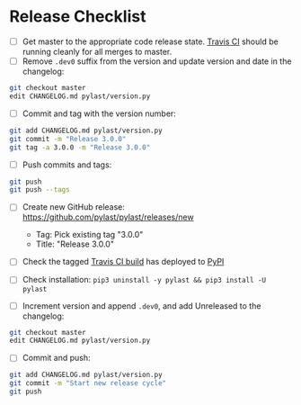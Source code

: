 # Release Checklist
* [ ] Get master to the appropriate code release state. [Travis CI](https://travis-ci.org/pylast/pylast) should be running cleanly for all merges to master.
* [ ] Remove `.dev0` suffix from the version and update version and date in the changelog:
```bash
git checkout master
edit CHANGELOG.md pylast/version.py
```
* [ ] Commit and tag with the version number:
```bash
git add CHANGELOG.md pylast/version.py
git commit -m "Release 3.0.0"
git tag -a 3.0.0 -m "Release 3.0.0"
```

* [ ] Push commits and tags:
 ```bash
git push
git push --tags
```

* [ ] Create new GitHub release: https://github.com/pylast/pylast/releases/new
  * Tag: Pick existing tag "3.0.0"
  * Title: "Release 3.0.0"

* [ ] Check the tagged [Travis CI build](https://travis-ci.org/pylast/pylast) has deployed to [PyPI](https://pypi.org/project/pylast/#history)

* [ ] Check installation: `pip3 uninstall -y pylast && pip3 install -U pylast`

* [ ] Increment version and append `.dev0`, and add Unreleased to the changelog:
```bash
git checkout master
edit CHANGELOG.md pylast/version.py
```
* [ ] Commit and push:
```bash
git add CHANGELOG.md pylast/version.py
git commit -m "Start new release cycle"
git push
```

